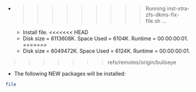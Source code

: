 * >>>>>>>>> Running inst-xtra-zfs-dkms-fix-file.sh ...
  * Install file.
<<<<<<< HEAD
  * Disk size = 6113608K. Space Used = 6104K. Runtime = 00:00:00:01.
=======
  * Disk size = 6049472K. Space Used = 6124K. Runtime = 00:00:00:01.
>>>>>>> refs/remotes/origin/bullseye
  * The following NEW packages will be installed:
  ```bash
file
  ```
